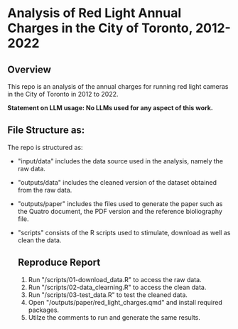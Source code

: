 # Analysis of Red Light Annual Charges in the City of Toronto, 2012-2022

## Overview

This repo is an analysis of the annual charges for running red light cameras in the City of Toronto in 2012 to 2022. 

**Statement on LLM usage: No LLMs used for any aspect of this work.** 

## File Structure as: 
The repo is structured as: 
- "input/data" includes the data source used in the analysis, namely the raw data.
- "outputs/data" includes the cleaned version of the dataset obtained from the raw data.
- "outputs/paper" includes the files used to generate the paper such as the Quatro document, the PDF version and the reference bioliography file.
- "scripts" consists of the R scripts used to stimulate, download as well as clean the data. 

  ## Reproduce Report
  1. Run "/scripts/01-download_data.R" to access the raw data.
  2. Run "/scripts/02-data_clearning.R" to access the clean data.
  3. Run "/scripts/03-test_data.R" to test the cleaned data.
  4. Open "/outputs/paper/red_light_charges.qmd" and install required packages.
  5. Utilze the comments to run and generate the same results.
     
